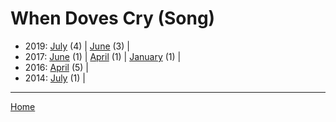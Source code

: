 # When Doves Cry (Song)

  * 2019: 
      [July](./when-doves-cry-song-2019-07.md) (4) | 
      [June](./when-doves-cry-song-2019-06.md) (3) | 
  * 2017: 
      [June](./when-doves-cry-song-2017-06.md) (1) | 
      [April](./when-doves-cry-song-2017-04.md) (1) | 
      [January](./when-doves-cry-song-2017-01.md) (1) | 
  * 2016: 
      [April](./when-doves-cry-song-2016-04.md) (5) | 
  * 2014: 
      [July](./when-doves-cry-song-2014-07.md) (1) | 

----

[Home](../)
